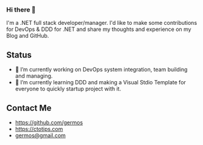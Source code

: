 ### Hi there 👋

I'm a .NET full stack developer/manager. I'd like to make some contributions for DevOps & DDD for .NET and share my thoughts and experience on my Blog and GitHub.

## Status

- 🔭 I’m currently working on DevOps system integration, team building and managing.
- 🌱 I’m currently learning DDD and making a Visual Stdio Template for everyone to quickly startup project with it.

## Contact Me

- https://github.com/germos
- https://ctotips.com
- germos@gmail.com


<!--
**germos/germos** is a ✨ _special_ ✨ repository because its `README.md` (this file) appears on your GitHub profile.

Here are some ideas to get you started:

- 👯 I’m looking to collaborate on ...
- 🤔 I’m looking for help with ...
- 💬 Ask me about ...
- 📫 How to reach me: ...
- 😄 Pronouns: ...
- ⚡ Fun fact: ...
-->
